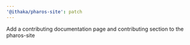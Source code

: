 ```yaml
---
'@ithaka/pharos-site': patch
---
```


Add a contributing documentation page and contributing section to the pharos-site
